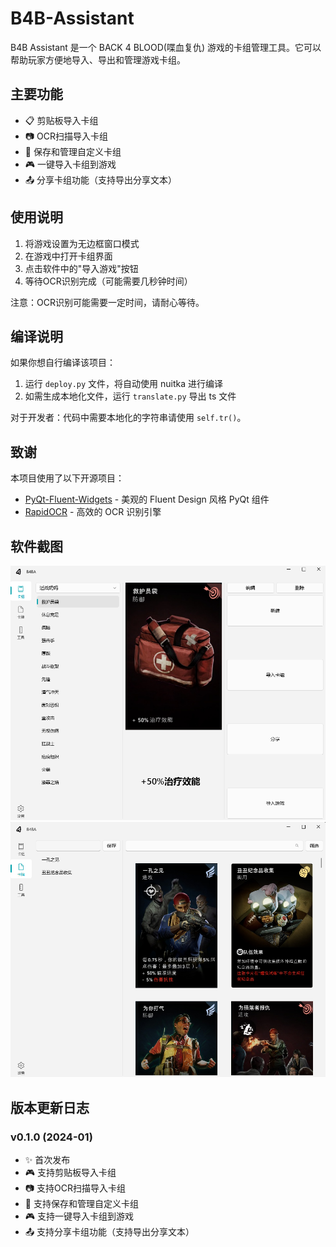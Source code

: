 # B4B-Assistant

B4B Assistant 是一个 BACK 4 BLOOD(喋血复仇) 游戏的卡组管理工具。它可以帮助玩家方便地导入、导出和管理游戏卡组。

## 主要功能

* 📋 剪贴板导入卡组
* 📷 OCR扫描导入卡组
* 💾 保存和管理自定义卡组
* 🎮 一键导入卡组到游戏
* 📤 分享卡组功能（支持导出分享文本）

## 使用说明

1. 将游戏设置为无边框窗口模式
2. 在游戏中打开卡组界面
3. 点击软件中的"导入游戏"按钮
4. 等待OCR识别完成（可能需要几秒钟时间）

注意：OCR识别可能需要一定时间，请耐心等待。


## 编译说明

如果你想自行编译该项目：

1. 运行 `deploy.py` 文件，将自动使用 nuitka 进行编译
2. 如需生成本地化文件，运行 `translate.py` 导出 ts 文件

对于开发者：代码中需要本地化的字符串请使用 `self.tr()`。

## 致谢

本项目使用了以下开源项目：

* [PyQt-Fluent-Widgets](https://github.com/zhiyiYo/PyQt-Fluent-Widgets) - 美观的 Fluent Design 风格 PyQt 组件
* [RapidOCR](https://github.com/RapidAI/RapidOCR) - 高效的 OCR 识别引擎

## 软件截图
![alt text](image.png)
![alt text](image-1.png)

## 版本更新日志

### v0.1.0 (2024-01)
* ✨ 首次发布
* 🎮 支持剪贴板导入卡组
* 📷 支持OCR扫描导入卡组
* 💾 支持保存和管理自定义卡组
* 🎮 支持一键导入卡组到游戏
* 📤 支持分享卡组功能（支持导出分享文本）